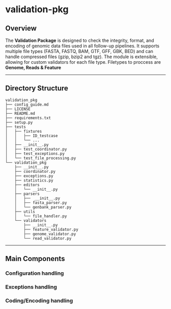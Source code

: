 # validation-pkg

## Overview

The **Validation Package** is designed to check the integrity, format, and encoding of genomic data files used in all follow-up pipelines. It supports multiple file types (FASTA, FASTQ, BAM, GTF, GFF, GBK, BED) and can handle compressed files (gzip, bzip2 and tgz). The module is extensible, allowing for custom validators for each file type. Filetypes to proccess are **Genome, Reads & Feature**

---

## Directory Structure
```
validation_pkg
├── config_guide.md
├── LICENSE
├── README.md
├── requirements.txt
├── setup.py
├── tests
│   ├── fixtures
│   │   ├── ID_testcase
│   │   └── ...
│   ├── __init__.py
│   ├── test_coordinator.py
│   ├── test_exceptions.py
│   └── test_file_processing.py
└── validation_pkg
    ├── __init__.py
    ├── coordinator.py
    ├── exceptions.py
    ├── statistics.py
    ├── editors
    │   └── __init__.py
    ├── parsers
    │   ├──  __init__.py
    │   ├── fasta_parser.py
    │   └── genbank_parser.py
    ├── utils
    │   └── file_handler.py
    └── validators
        ├── __init__.py
        ├── feature_validator.py
        ├── genome_validator.py
        └── read_validator.py
```
---

##  Main Components

### Configuration handling

### Exceptions handling

### Coding/Encoding handling
